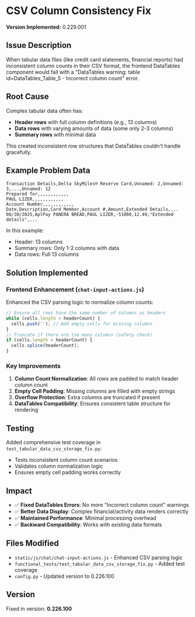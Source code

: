 # CSV Column Consistency Fix

**Version Implemented:** 0.229.001

## Issue Description
When tabular data files (like credit card statements, financial reports) had inconsistent column counts in their CSV format, the frontend DataTables component would fail with a "DataTables warning: table id=DataTables_Table_5 - Incorrect column count" error.

## Root Cause
Complex tabular data often has:
- **Header rows** with full column definitions (e.g., 13 columns)
- **Data rows** with varying amounts of data (some only 2-3 columns)
- **Summary rows** with minimal data

This created inconsistent row structures that DataTables couldn't handle gracefully.

## Example Problem Data
```csv
Transaction Details,Delta SkyMiles® Reserve Card,Unnamed: 2,Unnamed: 3,...,Unnamed: 12
Prepared for,,,,,,,,,,,,
PAUL LIZER,,,,,,,,,,,,
Account Number,,,,,,,,,,,,
Date,Description,Card Member,Account #,Amount,Extended Details,...
08/30/2025,AplPay PANERA BREAD,PAUL LIZER,-51008,12.49,"Extended details",...
```

In this example:
- Header: 13 columns
- Summary rows: Only 1-2 columns with data
- Data rows: Full 13 columns

## Solution Implemented

### Frontend Enhancement (`chat-input-actions.js`)
Enhanced the CSV parsing logic to normalize column counts:

```javascript
// Ensure all rows have the same number of columns as headers
while (cells.length < headerCount) {
  cells.push(''); // Add empty cells for missing columns
}
// Truncate if there are too many columns (safety check)
if (cells.length > headerCount) {
  cells.splice(headerCount);
}
```

### Key Improvements
1. **Column Count Normalization**: All rows are padded to match header column count
2. **Empty Cell Padding**: Missing columns are filled with empty strings
3. **Overflow Protection**: Extra columns are truncated if present
4. **DataTables Compatibility**: Ensures consistent table structure for rendering

## Testing
Added comprehensive test coverage in `test_tabular_data_csv_storage_fix.py`:
- Tests inconsistent column count scenarios
- Validates column normalization logic
- Ensures empty cell padding works correctly

## Impact
- ✅ **Fixed DataTables Errors**: No more "Incorrect column count" warnings
- ✅ **Better Data Display**: Complex financial/activity data renders correctly
- ✅ **Maintained Performance**: Minimal processing overhead
- ✅ **Backward Compatibility**: Works with existing data formats

## Files Modified
- `static/js/chat/chat-input-actions.js` - Enhanced CSV parsing logic
- `functional_tests/test_tabular_data_csv_storage_fix.py` - Added test coverage
- `config.py` - Updated version to 0.226.100

## Version
Fixed in version: **0.226.100**
